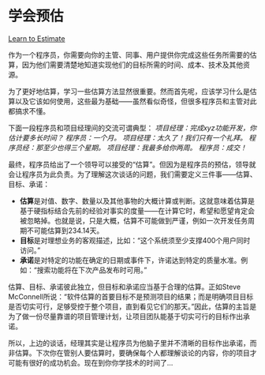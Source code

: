 # 学会预估

[Learn to Estimate](https://97-things-every-x-should-know.gitbooks.io/97-things-every-programmer-should-know/content/en/thing_50/)

作为一个程序员，你需要向你的主管、同事、用户提供你完成这些任务所需要的估算，因为他们需要清楚地知道实现他们的目标所需的时间、成本、技术及其他资源。

为了更好地估算，学习一些估算方法显然很重要。然而首先呢，应该学习什么是估算以及它该如何使用，这些最为基础——虽然看似奇怪，但很多程序员和主管对此都搞求不懂。

下面一段程序员和项目经理间的交流可谓典型：
*项目经理：完成xyz功能开发，你估计要多长时间？*
*程序员：一个月。*
*项目经理：太久了！我们只有一个礼拜。*
*程序员经：那至少也得三个星期。*
*项目经理：我最多给你两周。*
*程序员：成交！*

最终，程序员给出了一个领导可以接受的“估算”。但因为是程序员的预估，领导就会让程序员为此负责。为了理解这次谈话的问题，我们需要定义三件事——估算、目标、承诺：

- **估算**是对值、数字、数量以及其他事物的大概计算或判断。这就意味着估算是基于硬指标结合先前的经验对事实的度量——在计算它时，希望和愿望肯定会被忽略掉。也就是说，只是大概，估算不可能做到严谨，例如一次开发任务周期不可能估算到234.14天。
- **目标**是对理想业务的客观描述，比如：“这个系统须至少支撑400个用户同时访问。”
- **承诺**是对特定的功能在确定的日期或事件下，许诺达到特定的质量水准。例如：“搜索功能将在下次产品发布时可用。”

估算、目标、承诺彼此独立，但目标和承诺应当基于合理的估算。正如Steve McConnell所说：“软件估算的首要目标不是预测项目的结果；而是明确项目目标是否切实可行，足够受控于整个项目，直到看见它们的那天。”因此，估算的主旨是为了做一份尽量靠谱的项目管理计划，让项目团队能基于切实可行的目标作出承诺。

所以，上边的谈话，经理其实是让程序员为他脑子里并不清晰的目标作出承诺，而非估算。下次你在管别人要估算时，要确保每个人都理解谈论的内容，你的项目才可能有很好的成功机会。现在到你你学技术的时间了…
